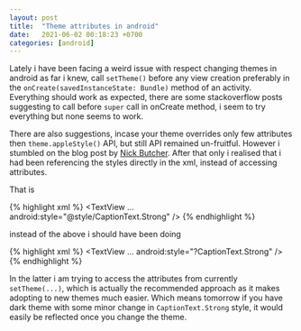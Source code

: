 ```yaml
---
layout: post
title:  "Theme attributes in android"
date:   2021-06-02 00:18:23 +0700
categories: [android]
---
```

Lately i have been facing a weird issue with respect changing themes in android as far i knew, call `setTheme()` before any view creation preferably in the `onCreate(savedInstanceState: Bundle)` method of an activity.
Everything should work as expected, there are some stackoverflow posts suggesting to call before `super` call in onCreate method, i seem to try everything but none seems to work.

There are also suggestions, incase your theme overrides only few attributes then `theme.appleStyle()` API, but still API remained un-fruitful.
However i stumbled on the blog post by [Nick Butcher](https://medium.com/androiddevelopers/android-styling-prefer-theme-attributes-412caa748774).
After that only i realised that i had been referencing the styles directly in the xml, instead of accessing attributes.

That is

{% highlight xml %}
<TextView
  ...
  android:style="@style/CaptionText.Strong"
  />
{% endhighlight %}

 instead of the above i should have been doing

{% highlight xml %}
 <TextView
   ...
   android:style="?CaptionText.Strong"
   />
 {% endhighlight %}

 In the latter i am trying to access the attributes from currently `setTheme(...)`, which is actually the recommended approach as it makes adopting to new themes much easier.
 Which means tomorrow if you have dark theme with some minor change in `CaptionText.Strong` style, it would easily be reflected once you change the theme.
